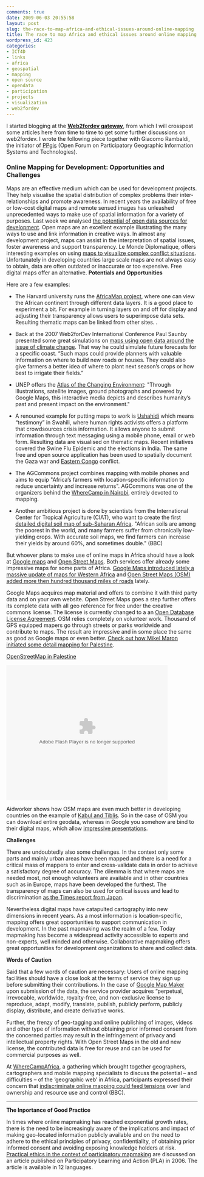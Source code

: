 ```yaml
---
comments: true
date: 2009-06-03 20:55:58
layout: post
slug: the-race-to-map-africa-and-ethical-issues-around-online-mapping
title: The race to map Africa and ethical issues around online mapping
wordpress_id: 423
categories:
- ICT4D
- links
- africa
- geospatial
- mapping
- open source
- opendata
- participation
- projects
- visualization
- web2fordev
---
```


I started blogging at the **[Web2fordev gateway](http://www.web2fordev.net/)**, from which I will crosspost some articles here from time to time to get some further discussions on web2fordev. I wrote the following piece together with Giacomo Rambaldi, the initiator of [PPgis](http://ppgis.net/) (Open Forum on Participatory Geographic Information Systems and Technologies).


### Online Mapping for Development: Opportunities and Challenges


Maps are an effective medium which can be used for development projects. They help visualise the spatial distribution of complex problems their inter-relationships and promote awareness. In recent years the availability of free or low-cost digital maps and remote sensed images has unleashed unprecedented ways to make use of spatial information for a variety of purposes. Last week we analysed [the potential of open data sources for development](http://www.web2fordev.net/component/content/article/1-latest-news/67-mapping). Open maps are an excellent example illustrating the many ways to use and link information in creative ways. In almost any development project, maps can assist in the interpretation of spatial issues, foster awareness and support transparency. Le Monde Diplomatique, offers interesting examples on using [maps to visualize complex conflict situations](http://mondediplo.com/maps/). Unfortunately in developing countries large scale maps are not always easy to obtain, data are often outdated or inaccurate or too expensive. Free digital maps offer an alternative.
**Potentials and Opportunities**

Here are a few examples:



	
  * The Harvard university runs the [AfricaMap project](http://cga-3.hmdc.harvard.edu/africamap/), where one can view the African continent through different data layers. It is a good place to experiment a bit. For example in turning layers on and off for display and adjusting their transparency allows users to superimpose data sets. Resulting thematic maps can be linked from other sites. .



	
  * Back at the 2007 Web2forDev International Conference Paul Saunby presented some great simulations on [maps using open data around the issue of climate change](http://ictupdate.cta.int/en/Feature-Articles/A-climate-mashup). That way he could simulate future forecasts for a specific coast. “Such maps could provide planners with valuable information on where to build new roads or houses. They could also give farmers a better idea of where to plant next season’s crops or how best to irrigate their fields.”



	
  * UNEP offers the [Atlas of the Changing Environment](http://na.unep.net): "Through illustrations, satellite images, ground photographs and powered by Google Maps, this interactive media depicts and describes humanity’s past and present impact on the environment."



	
  * A renouned example for putting maps to work is [Ushahidi](http://www.ushahidi.com/) which means “testimony” in Swahili, where human rights activists offers a platform that crowdsources crisis information. It allows anyone to submit information through text messaging using a mobile phone, email or web form. Resulting data are visualised on thematic maps. Recent initiatives covered the Swine Flu Epidemic and the elections in India. The same free and open source application has been used to spatially document the Gaza war and [Eastern Congo](http://drc.ushahidi.com/) conflict.



	
  * The AGCommons project combines mapping with mobile phones and aims to equip "Africa’s farmers with location-specific information to reduce uncertainty and increase returns". AGCommons was one of the organizers behind the [WhereCamp in Nairobi](http://www.wherecampafrica.org/), entirely devoted to mapping.



	
  * Another ambitious project is done by scientists from the International Center for Tropical Agriculture (CIAT), who want to create the first [detailed digital soil map of sub-Saharan Africa](http://news.bbc.co.uk/2/hi/science/nature/7826275.stm). "African soils are among the poorest in the world, and many farmers suffer from chronically low-yielding crops. With accurate soil maps, we find farmers can increase their yields by around 60%, and sometimes double." (BBC)


But whoever plans to make use of online maps in Africa should have a look at [Google maps](http://maps.google.com/?ie=UTF8&ll=1.054628,23.90625&spn=83.270517,144.140625&z=3) and [Open Street Maps](http://www.openstreetmap.org/?lat=7.6&lon=21.3&zoom=3&layers=B000FTF). Both services offer already some impressive maps for some parts of Africa. [Google Maps introduced lately a massive update of maps for Western Africa](http://whiteafrican.com/2009/05/21/massive-africa-update-on-google-maps/) and [Open Street Maps (OSM) added more then hundred thousand miles of roads](http://www.developmentseed.org/blog/2009/apr/22/thousands_of_miles_added_open_street_map) lately.

Google Maps acquires map material and offers to combine it with third party data and on your own website. Open Street Maps goes a step further offers its complete data with all geo reference for free under the creative commons license. The license is currently changed to a an [Open Database License Agreement](http://foundation.openstreetmap.org/the-openstreetmap-license/). OSM relies completely on volunteer work. Thousand of GPS equipped mapers go through streets or parks worldwide and contribute to maps. The result are impressive and in some place the same as good as Google maps or even better. [Check out how Mikel Maron initiated some detail mapping for Palestine](http://brainoff.com/weblog/2009/05/27/1403).


[OpenStreetMap in Palestine](http://www.slideshare.net/mikel_maron/openstreetmap-in-palestine?type=powerpoint)

<object width="425" height="355" data="http://static.slidesharecdn.com/swf/ssplayer2.swf?doc=osm-palestine-090526011710-phpapp02&amp;stripped_title=openstreetmap-in-palestine" type="application/x-shockwave-flash"><param name="allowFullScreen" value="true" /><param name="allowScriptAccess" value="always" /><param name="src" value="http://static.slidesharecdn.com/swf/ssplayer2.swf?doc=osm-palestine-090526011710-phpapp02&amp;stripped_title=openstreetmap-in-palestine" /><param name="allowfullscreen" value="true" /></object>

Aidworker shows how OSM maps are even much better in developing countries on the example of [Kabul and Tiblis](http://aidworkerdaily.com/2008/11/01/more-open-street-map-vs-google-maps-kabul-and-tbilisi/). So in the case of OSM you can download entire geodata, whereas in Google you somehow are bind to their digital maps, which allow [impressive presentations](http://www.lkozma.net/wpv/index.html).

**Challenges**

There are undoubtedly also some challenges. In the context only some parts and mainly urban areas have been mapped and there is a need for a critical mass of mappers to enter and cross-validate data in order to achieve a satisfactory degree of accuracy. The dilemma is that where maps are needed most, not enough volunteers are available and in other countries such as in Europe, maps have been developed the furthest. The transparency of maps can also be used for critical issues and lead to discrimination [as the Times report from Japan](http://www.timesonline.co.uk/tol/news/world/asia/article6337499.ece).

Nevertheless digital maps have catapulted cartography into new dimensions in recent years. As a most information is location-specific, mapping offers great opportunities to support communication in development. In the past mapmaking was the realm of a few. Today mapmaking has become a widespread activity accessible to experts and non-experts, well minded and otherwise. Collaborative mapmaking offers great opportunities for development organizations to share and collect data.

**Words of Caution**

Said that a few words of caution are necessary: Users of online mapping facilities should have a close look at the terms of service they sign up before submitting their contributions. In the case of [Google Map Maker](http://www.google.com/mapmaker/mapfiles/s/terms_mapmaker.html) upon submission of the data, the service provider acquires “perpetual, irrevocable, worldwide, royalty-free, and non-exclusive license to reproduce, adapt, modify, translate, publish, publicly perform, publicly display, distribute, and create derivative works.

Further, the frenzy of geo-tagging and online publishing of images, videos and other type of information without obtaining prior informed consent from the concerned parties may result in the infringement of privacy and intellectual property rights. With Open Street Maps in the old and new license, the contributed data is free for reuse and can be used for commercial purposes as well.

At [WhereCampAfrica](http://www.wherecampafrica.org/), a gathering which brought together geographers, cartographers and mobile mapping specialists to discuss the potential – and difficulties – of the ‘geographic web’ in Africa, participants expressed their concern that [indiscriminate online mapping could feed tensions](http://www.bbc.co.uk/programmes/p002pts0) over land ownership and resource use and control (BBC).
****

**The Inportance of Good Practice**

In times where online mapmaking has reached exponential growth rates, there is the need to be increasingly aware of the implications and impact of making geo-located information publicly available and on the need to adhere to the ethical principles of privacy, confidentiality, of obtaining prior informed consent and avoiding exposing knowledge holders at risk.  [Practical ethics in the context of participatory mapmaking](http://www.ppgis.net/code.htm) are discussed on an article published on Participatory Learning and Action (PLA) in 2006. The article is available in 12 languages.
